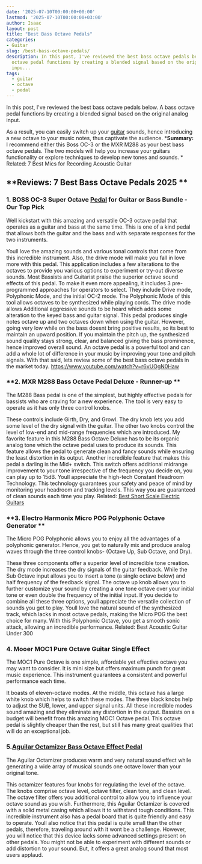 ```yaml
---
date: '2025-07-10T00:00:00+00:00'
lastmod: '2025-07-10T00:00:00+03:00'
author: Isaac
layout: post
title: "Best Bass Octave Pedals"
categories:
- Guitar
slug: /best-bass-octave-pedals/
description: In this post, I've reviewed the best bass octave pedals below. A bass
  octave pedal functions by creating a blended signal based on the original analog
  inpu...
tags: 
  - guitar
  - octave
  - pedal
---
```

In this post, I've reviewed the best bass octave pedals below. A bass octave pedal functions by creating a blended signal based on the original analog input.

As a result, you can easily switch up your [guitar](/posts/best-delay-pedals-for-guitar/) sounds, hence introducing a new octave to your music notes, thus captivate the audience.
***Summary:** I recommend either this Boss OC-3 or the MXR M288 as your best bass octave pedals. The two models will help you increase your guitars functionality or explore techniques to develop new tones and sounds. *
Related:
7 Best Mics for Recording Acoustic Guitar
## **Reviews: 7 Best Bass Octave Pedals 2025 **
### **1. BOSS OC-3 Super Octave [Pedal](/posts/best-bass-compressor-pedal/) for Guitar or Bass Bundle - Our Top Pick**
Well kickstart with this amazing and versatile OC-3 octave pedal that operates as a guitar and bass at the same time. This is one of a kind pedal that allows both the guitar and the bass and with separate responses for the two instruments.


Youll love the amazing sounds and various tonal controls that come from this incredible instrument. Also, the drive mode will make you fall in love more with this pedal. This application includes a few alterations to the octaves to provide you various options to experiment or try-out diverse sounds.
Most Bassists and Guitarist praise the superior octave sound effects of this pedal. To make it even more appealing, it includes 3 pre-programmed approaches for operators to select. They include Drive mode, Polyphonic Mode, and the initial OC-2 mode.
The Polyphonic Mode of this tool allows octaves to be synthesized while playing cords. The drive mode allows Additional aggressive sounds to be heard which adds some alteration to the keyed bass and guitar signal.
This pedal produces single notes octave up and two octaves down when using the guitar. However, going very low while on the bass doesnt bring positive results, so its best to maintain an upward position.
If you maintain the pitch up, the synthesized sound quality stays strong, clear, and balanced giving the bass prominence, hence improved overall sound.
An octave pedal is a powerful tool and can add a whole lot of difference in your music by improving your tone and pitch signals. With that said, lets review some of the best bass octave pedals in the market today.
https://www.youtube.com/watch?v=r6vUOgN0Haw
### **2. MXR M288 Bass Octave Pedal Deluxe - Runner-up **
The M288 Bass pedal is one of the simplest, but highly effective pedals for bassists who are craving for a new experience. The tool is very easy to operate as it has only three control knobs.

These controls include Girth, Dry, and Growl. The dry knob lets you add some level of the dry signal with the guitar. The other two knobs control the level of low-end and mid-range frequencies which are introduced.
My favorite feature in this M288 Bass Octave Deluxe has to be its organic analog tone which the octave pedal uses to produce its sounds. This feature allows the pedal to generate clean and fancy sounds while ensuring the least distortion in its output.
Another incredible feature that makes this pedal a darling is the Mid+ switch. This switch offers additional midrange improvement to your tone irrespective of the frequency you decide on, you can play up to 15dB.
Youll appreciate the high-tech Constant Headroom Technology. This technology guarantees your safety and peace of mind by monitoring your headroom and tracking levels. This way you are guaranteed of clean sounds each time you play.
Related:
[Best Short Scale Electric Guitars](https://pestpolicy.com/best-short-scale-electric-guitars/)
### **3. Electro Harmonix Micro POG Polyphonic Octave Generator **
The Micro POG Polyphonic allows you to enjoy all the advantages of a polyphonic generator. Hence, you get to naturally mix and produce analog waves through the three control knobs- (Octave Up, Sub Octave, and Dry).

These three components offer a superior level of incredible tone creation. The dry mode increases the dry signals of the guitar feedback. While the Sub Octave input allows you to insert a tone (a single octave below) and half frequency of the feedback signal.
The octave up knob allows you to further customize your sound by creating a one tone octave over your initial tone or even double the frequency of the initial input. If you decide to combine all these three options, youll appreciate the versatile collection of sounds you get to play.
Youll love the natural sound of the synthesized track, which lacks in most octave pedals, making the Micro POG the best choice for many. With this Polyphonic Octave, you get a smooth sonic attack, allowing an incredible performance.
Related:
Best Acoustic Guitar Under 300
### **4. Mooer MOC1 Pure Octave Guitar Single Effect**
The MOC1 Pure Octave is one simple, affordable yet effective octave you may want to consider. It is mini size but offers maximum punch for great music experience. This instrument guarantees a consistent and powerful performance each time.


It boasts of eleven-octave modes. At the middle, this octave has a large white knob which helps to switch these modes. The three black knobs help to adjust the SUB, lower, and upper signal units. All these incredible modes sound amazing and they eliminate any distortion in the output.
Bassists on a budget will benefit from this amazing MOC1 Octave pedal. This octave pedal is slightly cheaper than the rest, but still has many great qualities that will do an exceptional job.
### 5.[Aguilar Octamizer Bass Octave Effect Pedal](https://www.amazon.com/dp/B002MUALVY/?tag=p-policy-20)
The Aguilar Octamizer produces warm and very natural sound effect while generating a wide array of musical sounds one octave lower than your original tone.

This octamizer features four knobs for regulating the level of the octave. The knobs comprise octave level, octave filter, clean tone, and clean level. The octave filter offers you additional control to allow you to influence your octave sound as you wish.
Furthermore, this Aguilar Octamizer is covered with a solid metal casing which allows it to withstand tough conditions. This incredible instrument also has a pedal board that is quite friendly and easy to operate.
Youll also notice that this pedal is quite small than the other pedals, therefore, traveling around with it wont be a challenge.
However, you will notice that this device lacks some advanced settings present on other pedals. You might not be able to experiment with different sounds or add distortion to your sound. But, it offers a great analog sound that most users applaud.
